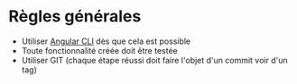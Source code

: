 # Règles générales

* Utiliser [Angular CLI](https://angular.io/cli) dès que cela est possible
* Toute fonctionnalité créée doit être testée
* Utiliser GIT (chaque étape réussi doit faire l'objet d'un commit voir d'un tag)
